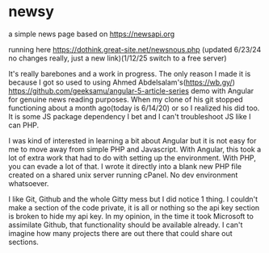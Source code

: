 # newsy
a simple news page based on https://newsapi.org

running here https://dothink.great-site.net/newsnous.php (updated 6/23/24 no changes really, just a new link)(1/12/25 switch to a free server)

It's really barebones and a work in progress. The only reason I made it is because I got so used to using Ahmed Abdelsalam's(https://wb.gy/) https://github.com/geeksamu/angular-5-article-series demo with Angular for genuine news reading purposes. When my clone of his git stopped functioning about a month ago(today is 6/14/20) or so I realized his did too. It is some JS package dependency I bet and I can't troubleshoot JS like I can PHP.

I was kind of interested in learning a bit about Angular but it is not easy for me to move away from simple PHP and Javascript. With Angular, this took a lot of extra work that had to do with setting up the environment. With PHP, you can evade a lot of that. I wrote it directly into a blank new PHP file created on a shared unix server running cPanel. No dev environment whatsoever.

I like Git, Github and the whole Gitty mess but I did notice 1 thing. I couldn't make a section of the code private, it is all or nothing so the api key section is broken to hide my api key. In my opinion, in the time it took Microsoft to assimilate Github, that functionality should be available already. I can't imagine how many projects there are out there that could share out sections.
